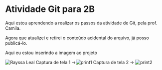 #  Atividade Git para 2B
Aqui estou aprendendo a realizar os passos da atividade de Git, pela prof. Camila.

Agora que atualizei e retirei o conteúdo acidental do arquivo, já posso publicá-lo.

Aqui eu estou inserindo a imagem ao projeto

![Rayssa Leal](https://s2-oglobo.glbimg.com/hnaqI5AwZlna8-RoyUnZ_hT_RAc=/0x0:5616x3744/924x0/smart/filters:strip_icc()/i.s3.glbimg.com/v1/AUTH_da025474c0c44edd99332dddb09cabe8/internal_photos/bs/2023/F/5/f1VANTQKqU5jUvaPjUyg/101957325-rayssa-leal-of-brazil-celebrates-winning-the-womens-final-in-the-skateboarding-street-wor-1-.jpg)
Captura de tela 1 ->![print1](https://github.com/Thiagosantos758/atividade-git/assets/131814290/d7309d13-d4e8-49ae-b603-466348a50197)
Captura de tela 2 -> ![print2](https://github.com/Thiagosantos758/atividade-git/assets/131814290/a881b654-19b0-4fb5-b393-ecd320372bb3)


